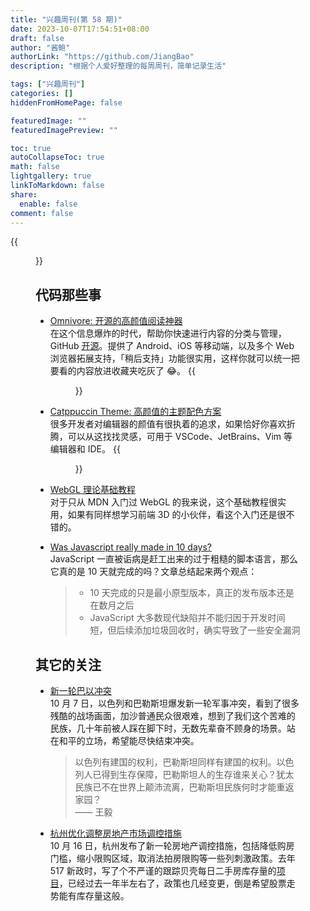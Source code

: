 ```yaml
---
title: "兴趣周刊(第 58 期)"
date: 2023-10-07T17:54:51+08:00
draft: false
author: "酱鲍"
authorLink: "https://github.com/JiangBao"
description: "根据个人爱好整理的每周周刊，简单记录生活"

tags: ["兴趣周刊"]
categories: []
hiddenFromHomePage: false

featuredImage: ""
featuredImagePreview: ""

toc: true
autoCollapseToc: true
math: false
lightgallery: true
linkToMarkdown: false
share:
  enable: false
comment: false
---
```


<!--more-->
{{<figure src="https://jiangbao-1258001083.cos.ap-shanghai.myqcloud.com/20231005-huizhou.jpg" title="秋高气爽好天气">}}

## 代码那些事
* [Omnivore: 开源的高颜值阅读神器](https://omnivore.app/)  
在这个信息爆炸的时代，帮助你快速进行内容的分类与管理，GitHub [开源](https://github.com/omnivore-app/omnivore)。提供了 Android、iOS 等移动端，以及多个 Web 浏览器拓展支持，「稍后支持」功能很实用，这样你就可以统一把要看的内容放进收藏夹吃灰了 😂。
{{<figure src="https://omnivore.app/static/landing/landingPage-feature@2x.png">}}

* [Catppuccin Theme: 高颜值的主题配色方案](https://github.com/catppuccin/catppuccin)  
很多开发者对编辑器的颜值有很执着的追求，如果恰好你喜欢折腾，可以从这找找灵感，可用于 VSCode、JetBrains、Vim 等编辑器和 IDE。
{{<figure src="https://raw.githubusercontent.com/catppuccin/catppuccin/main/assets/palette/demo.png">}}

* [WebGL 理论基础教程](https://webglfundamentals.org/webgl/lessons/zh_cn/)  
对于只从 MDN 入门过 WebGL 的我来说，这个基础教程很实用，如果有同样想学习前端 3D 的小伙伴，看这个入门还是很不错的。

* [Was Javascript really made in 10 days?](https://buttondown.email/hillelwayne/archive/did-brendan-eich-really-make-javascript-in-10-days/)  
JavaScript 一直被诟病是赶工出来的过于粗糙的脚本语言，那么它真的是 10 天就完成的吗？文章总结起来两个观点：
  > * 10 天完成的只是最小原型版本，真正的发布版本还是在数月之后  
  > * JavaScript 大多数现代缺陷并不能归因于开发时间短，但后续添加垃圾回收时，确实导致了一些安全漏洞

## 其它的关注
* [新一轮巴以冲突](https://www.mfa.gov.cn/web/zyxw/202310/t20231013_11160787.shtml)  
10 月 7 日，以色列和巴勒斯坦爆发新一轮军事冲突，看到了很多残酷的战场画面，加沙普通民众很艰难，想到了我们这个苦难的民族，几十年前被人踩在脚下时，无数先辈奋不顾身的场景。站在和平的立场，希望能尽快结束冲突。  
  > 以色列有建国的权利，巴勒斯坦同样有建国的权利。以色列人已得到生存保障，巴勒斯坦人的生存谁来关心？犹太民族已不在世界上颠沛流离，巴勒斯坦民族何时才能重返家园？  
  > —— 王毅

* [杭州优化调整房地产市场调控措施](https://mp.weixin.qq.com/s/hGCbBN9Yk_Zeflm2zAzsLg)  
10 月 16 日，杭州发布了新一轮房地产调控措施，包括降低购房门槛，缩小限购区域，取消法拍房限购等一些列刺激政策。去年 517 新政时，写了个不严谨的跟踪贝壳每日二手房库存量的[项目](https://github.com/JiangBao/house-inventory)，已经过去一年半左右了，政策也几经变更，倒是希望股票走势能有库存量这般。
